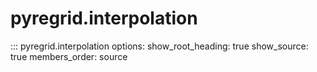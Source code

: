# pyregrid.interpolation

::: pyregrid.interpolation
    options:
      show_root_heading: true
      show_source: true
      members_order: source